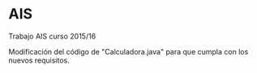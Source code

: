 # AIS
Trabajo AIS curso 2015/16

Modificación del código de "Calculadora.java" para que cumpla con los nuevos requisitos.
